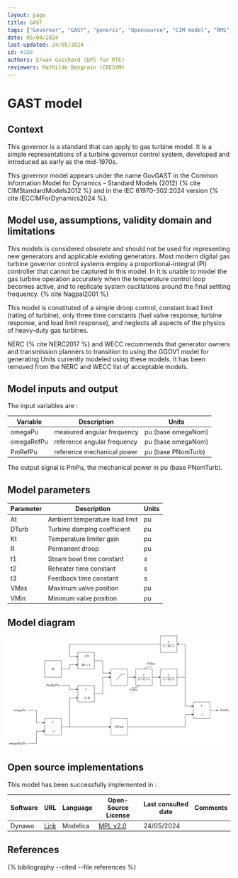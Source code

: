 ```yaml
---
layout: page
title: GAST
tags: ["Governor", "GAST", "generic", "Opensource", "CIM model", "RMS", "phasor", "MRL4", "Single phase", "GovGAST", "IEC", "dynawo", "#106"]
date: 05/04/2024
last-updated: 24/05/2024
id: #106
authors: Erwan Guichard (DPS for RTE)
reviewers: Mathilde Bongrain (CRESYM)
---
```

# GAST model

## Context
This governor is a standard that can apply to gas turbine model. It is a simple representations of a turbine governor control system, developed and introduced as early as the mid-1970s.

This governor model appears under the name GovGAST in the Common Information Model for Dynamics - Standard Models (2012) {% cite CIMStandardModels2012 %} and in the IEC 61970-302:2024 version {% cite IECCIMForDynamics2024 %}.

## Model use, assumptions, validity domain and limitations

This models is considered obsolete and should not be used for representing new generators and applicable existing generators. Most modern digital gas turbine governor control systems employ a proportional-integral (PI) controller that cannot be captured in this model.  In It is unable to model the gas turbine operation accurately when the temperature control loop
 becomes active, and to replicate system oscillations around the final settling frequency. {% cite Nagpal2001 %}

This model is constituted of a simple droop control, constant load limit (rating of turbine), only three time constants (fuel valve response, turbine response, and load limit response), and neglects all aspects of the physics of heavy-duty gas turbines.

NERC {% cite NERC2017 %} and WECC recommends that generator owners and transmission planners to transition to using the GGOV1 model for generating Units currently modeled using these models. It has been removed from the NERC and WECC list of acceptable models.

## Model inputs and output

The input variables are :

| Variable | Description | Units |
|-----------|--------------| ------|
| omegaPu | measured angular frequency | pu (base omegaNom)|
| omegaRefPu | reference angular frequency | pu (base omegaNom)|
| PmRefPu | reference mechanical power | pu (base PNomTurb)|

The output signal is PmPu, the mechanical power in pu (base PNomTurb).

## Model parameters

| Parameter | Description | Units |
|-----------|--------------| ------|
| At |Ambient temperature load limit | pu|
|DTurb |Turbine damping coefficient |pu|
|Kt |Temperature limiter gain |pu|
|R |Permanent droop |pu|
|t1 |Steam bowl time constant |s|
|t2 |Reheater time constant |s|
|t3 |Feedback time constant |s|
|VMax |Maximum valve position |pu|
|VMin |Minimum valve position |pu|

## Model diagram

![GAST](/pages/models/regulations/governor/GAST/GAST.drawio.svg)

## Open source implementations

This model has been successfully implemented in :

| Software      | URL | Language | Open-Source License | Last consulted date | Comments |
| ------------- | --- | -------- | ------------------- | ------------------- | -------- |
| Dynawo | [Link](https://github.com/dynawo/dynawo) | Modelica | [MPL v2.0](https://www.mozilla.org/en-US/MPL/2.0/)  | 24/05/2024 |  |

## References

{% bibliography --cited --file references  %}
